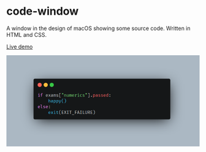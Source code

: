 # code-window

A window in the design of macOS showing some source code. Written in HTML and CSS.

[Live demo](https://linus-k519.github.io/code-window)

![Code Window](./code_window.png)
